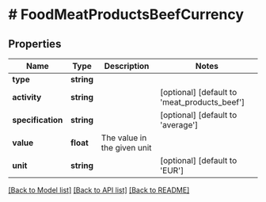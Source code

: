 # # FoodMeatProductsBeefCurrency

## Properties

Name | Type | Description | Notes
------------ | ------------- | ------------- | -------------
**type** | **string** |  |
**activity** | **string** |  | [optional] [default to 'meat_products_beef']
**specification** | **string** |  | [optional] [default to 'average']
**value** | **float** | The value in the given unit |
**unit** | **string** |  | [optional] [default to 'EUR']

[[Back to Model list]](../../README.md#models) [[Back to API list]](../../README.md#endpoints) [[Back to README]](../../README.md)
